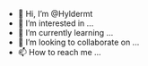 - 👋 Hi, I’m @Hyldermt
- 👀 I’m interested in ...
- 🌱 I’m currently learning ...
- 💞️ I’m looking to collaborate on ...
- 📫 How to reach me ...

<!---
Hyldermt/Hyldermt is a ✨ special ✨ repository because its `README.md` (this file) appears on your GitHub profile.
You can click the Preview link to take a look at your changes.
--->
